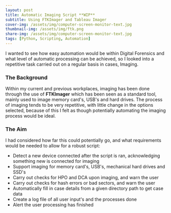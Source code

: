 ```yaml
---
layout: post
title: Automatic Imaging Script **WIP**
subtitle: Using FTKImager and Tableau Imager
cover-img: /assets/img/computer-screen-monitor-text.jpg
thumbnail-img: /assets/img/ftk.png
share-img: /assets/img/computer-screen-monitor-text.jpg
tags: [Python, Scripting, Automation]
---
```


I wanted to see how easy automation would be within Digital Forensics and what level of automatic processing can be achieved, so I looked into a repetitive task carried out on a regular basis in cases, Imaging.

### The Background
Within my current and previous workplaces, imaging has been done through the use of **FTKImager** which has been seen as a standard tool, mainly used to image memory card's, USB's and hard drives. The process of imaging tends to be very repetitive, with little change in the options selected, because of this I felt as though potentially automating the imaging process would be ideal.

### The Aim
I had considered how far this could potentially go, and what requirements would be needed to allow for a robust script:
- Detect a new device connected after the script is ran, acknowledging something new is connected for imaging
- Support imaging for memory card's, USB's, mechanical hard drives and SSD's
- Carry out checks for HPO and DCA upon imaging, and warn the user
- Carry out checks for hash errors or bad sectors, and warn the user
- Automatically fill in case details from a given directory path to get case data
- Create a log file of all user input's and the processes done
- Alert the user processing has finished

